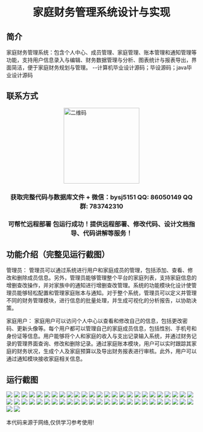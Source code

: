 <p><h1 align="center">家庭财务管理系统设计与实现</h1></p>

## 简介
家庭财务管理系统：包含个人中心、成员管理、家庭管理、账本管理和通知管理等功能，支持用户信息录入与编辑、财务数据管理与分析、图表统计与报表导出，界面简洁，便于家庭财务规划与管理。    --计算机毕业设计源码；毕设源码；java毕业设计源码


## 联系方式
<img src="https://bs-1329754181.cos.ap-shanghai.myqcloud.com/wx.jpg" alt="二维码" style="display: block; margin: 0 auto;" width="200px">
<p><h3 align="center">获取完整代码与数据库文件 + 微信：bysj5151 QQ: 86050149 QQ群: 783742310</h3></p>
<p><h3 align="center">可帮忙远程部署 包运行成功！提供远程部署、修改代码、设计文档指导、代码讲解等服务！</h3></p>

## 功能介绍（完整见运行截图）
管理员： 管理员可以通过系统进行用户和家庭成员的管理，包括添加、查看、修改和删除成员信息。另外，管理员能够管理整个平台的家庭列表，支持家庭信息的增删查改操作，并对家族中的通知进行增删查改管理。系统的功能模块化设计使管理员能够轻松配置和管理家庭账本与通知。对于整个系统，管理员可以定义并管理不同的财务管理模块，进行信息的批量处理，并生成可视化的分析报告，以协助决策。

家庭用户： 家庭用户可以访问个人中心以查看和修改自己的信息，包括更改密码、更新头像等。每个用户都可以管理自己的家庭成员信息，包括性别、手机号和身份证等信息。用户能够将个人和家庭的收入与支出记录输入系统，并通过财务记录的管理界面查询、修改和删除记录。通过家庭账本模块，用户可以实时跟踪其家庭的财务状况，生成个人及家庭预算以及导出财务报表进行审核。此外，用户可以通过通知模块接收家庭相关信息。


## 运行截图
![](https://bs-1329754181.cos.ap-shanghai.myqcloud.com/ssm/FamilyFinancialManagementSystem/img/001.jpg)
![](https://bs-1329754181.cos.ap-shanghai.myqcloud.com/ssm/FamilyFinancialManagementSystem/img/002.jpg)
![](https://bs-1329754181.cos.ap-shanghai.myqcloud.com/ssm/FamilyFinancialManagementSystem/img/003.jpg)
![](https://bs-1329754181.cos.ap-shanghai.myqcloud.com/ssm/FamilyFinancialManagementSystem/img/004.jpg)
![](https://bs-1329754181.cos.ap-shanghai.myqcloud.com/ssm/FamilyFinancialManagementSystem/img/005.jpg)
![](https://bs-1329754181.cos.ap-shanghai.myqcloud.com/ssm/FamilyFinancialManagementSystem/img/006.jpg)
![](https://bs-1329754181.cos.ap-shanghai.myqcloud.com/ssm/FamilyFinancialManagementSystem/img/007.jpg)
![](https://bs-1329754181.cos.ap-shanghai.myqcloud.com/ssm/FamilyFinancialManagementSystem/img/008.jpg)
![](https://bs-1329754181.cos.ap-shanghai.myqcloud.com/ssm/FamilyFinancialManagementSystem/img/009.jpg)
![](https://bs-1329754181.cos.ap-shanghai.myqcloud.com/ssm/FamilyFinancialManagementSystem/img/010.jpg)
![](https://bs-1329754181.cos.ap-shanghai.myqcloud.com/ssm/FamilyFinancialManagementSystem/img/011.jpg)
![](https://bs-1329754181.cos.ap-shanghai.myqcloud.com/ssm/FamilyFinancialManagementSystem/img/012.jpg)
![](https://bs-1329754181.cos.ap-shanghai.myqcloud.com/ssm/FamilyFinancialManagementSystem/img/013.jpg)
![](https://bs-1329754181.cos.ap-shanghai.myqcloud.com/ssm/FamilyFinancialManagementSystem/img/014.jpg)
![](https://bs-1329754181.cos.ap-shanghai.myqcloud.com/ssm/FamilyFinancialManagementSystem/img/015.jpg)
![](https://bs-1329754181.cos.ap-shanghai.myqcloud.com/ssm/FamilyFinancialManagementSystem/img/016.jpg)
![](https://bs-1329754181.cos.ap-shanghai.myqcloud.com/ssm/FamilyFinancialManagementSystem/img/017.jpg)
![](https://bs-1329754181.cos.ap-shanghai.myqcloud.com/ssm/FamilyFinancialManagementSystem/img/018.jpg)
![](https://bs-1329754181.cos.ap-shanghai.myqcloud.com/ssm/FamilyFinancialManagementSystem/img/019.jpg)
![](https://bs-1329754181.cos.ap-shanghai.myqcloud.com/ssm/FamilyFinancialManagementSystem/img/020.jpg)
![](https://bs-1329754181.cos.ap-shanghai.myqcloud.com/ssm/FamilyFinancialManagementSystem/img/021.jpg)
![](https://bs-1329754181.cos.ap-shanghai.myqcloud.com/ssm/FamilyFinancialManagementSystem/img/022.jpg)
![](https://bs-1329754181.cos.ap-shanghai.myqcloud.com/ssm/FamilyFinancialManagementSystem/img/023.jpg)
![](https://bs-1329754181.cos.ap-shanghai.myqcloud.com/ssm/FamilyFinancialManagementSystem/img/024.jpg)
![](https://bs-1329754181.cos.ap-shanghai.myqcloud.com/ssm/FamilyFinancialManagementSystem/img/025.jpg)
![](https://bs-1329754181.cos.ap-shanghai.myqcloud.com/ssm/FamilyFinancialManagementSystem/img/026.jpg)
![](https://bs-1329754181.cos.ap-shanghai.myqcloud.com/ssm/FamilyFinancialManagementSystem/img/027.jpg)
![](https://bs-1329754181.cos.ap-shanghai.myqcloud.com/ssm/FamilyFinancialManagementSystem/img/028.jpg)
![](https://bs-1329754181.cos.ap-shanghai.myqcloud.com/ssm/FamilyFinancialManagementSystem/img/029.jpg)
![](https://bs-1329754181.cos.ap-shanghai.myqcloud.com/ssm/FamilyFinancialManagementSystem/img/030.jpg)
![](https://bs-1329754181.cos.ap-shanghai.myqcloud.com/ssm/FamilyFinancialManagementSystem/img/031.jpg)
![](https://bs-1329754181.cos.ap-shanghai.myqcloud.com/ssm/FamilyFinancialManagementSystem/img/032.jpg)
![](https://bs-1329754181.cos.ap-shanghai.myqcloud.com/ssm/FamilyFinancialManagementSystem/img/033.jpg)
![](https://bs-1329754181.cos.ap-shanghai.myqcloud.com/ssm/FamilyFinancialManagementSystem/img/034.jpg)
![](https://bs-1329754181.cos.ap-shanghai.myqcloud.com/ssm/FamilyFinancialManagementSystem/img/035.jpg)
![](https://bs-1329754181.cos.ap-shanghai.myqcloud.com/ssm/FamilyFinancialManagementSystem/img/036.jpg)
![](https://bs-1329754181.cos.ap-shanghai.myqcloud.com/ssm/FamilyFinancialManagementSystem/img/037.jpg)
![](https://bs-1329754181.cos.ap-shanghai.myqcloud.com/ssm/FamilyFinancialManagementSystem/img/038.jpg)
![](https://bs-1329754181.cos.ap-shanghai.myqcloud.com/ssm/FamilyFinancialManagementSystem/img/039.jpg)
![](https://bs-1329754181.cos.ap-shanghai.myqcloud.com/ssm/FamilyFinancialManagementSystem/img/040.jpg)
![](https://bs-1329754181.cos.ap-shanghai.myqcloud.com/ssm/FamilyFinancialManagementSystem/img/041.jpg)
![](https://bs-1329754181.cos.ap-shanghai.myqcloud.com/ssm/FamilyFinancialManagementSystem/img/042.jpg)
![](https://bs-1329754181.cos.ap-shanghai.myqcloud.com/ssm/FamilyFinancialManagementSystem/img/043.jpg)
![](https://bs-1329754181.cos.ap-shanghai.myqcloud.com/ssm/FamilyFinancialManagementSystem/img/044.jpg)
![](https://bs-1329754181.cos.ap-shanghai.myqcloud.com/ssm/FamilyFinancialManagementSystem/img/045.jpg)
![](https://bs-1329754181.cos.ap-shanghai.myqcloud.com/ssm/FamilyFinancialManagementSystem/img/046.jpg)
![](https://bs-1329754181.cos.ap-shanghai.myqcloud.com/ssm/FamilyFinancialManagementSystem/img/047.jpg)
![](https://bs-1329754181.cos.ap-shanghai.myqcloud.com/ssm/FamilyFinancialManagementSystem/img/048.jpg)
![](https://bs-1329754181.cos.ap-shanghai.myqcloud.com/ssm/FamilyFinancialManagementSystem/img/049.jpg)
![](https://bs-1329754181.cos.ap-shanghai.myqcloud.com/ssm/FamilyFinancialManagementSystem/img/050.jpg)
![](https://bs-1329754181.cos.ap-shanghai.myqcloud.com/ssm/FamilyFinancialManagementSystem/img/051.jpg)
![](https://bs-1329754181.cos.ap-shanghai.myqcloud.com/ssm/FamilyFinancialManagementSystem/img/052.jpg)

<p>本代码来源于网络,仅供学习参考使用!</p>
